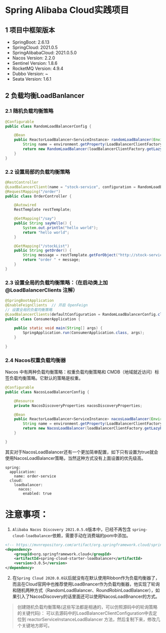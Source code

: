# Spring Alibaba Cloud实践项目

## 1 项目中框架版本

- SpringBoot: 2.6.13
- SpringCloud: 2021.0.5
- SpringAlibabaCloud: 2021.0.5.0
- Nacos Version: 2.2.0
- Sentinel Version: 1.8.6
- RocketMQ Version: 4.9.4
- Dubbo Version: ~
- Seata Version: 1.6.1

## 2 负载均衡LoadBanlancer

### 2.1 随机负载均衡策略

```java
@Configurable
public class RandomLoadBalancerConfig {

    @Bean
    public ReactorLoadBalancer<ServiceInstance> randomLoadBalancer(Environment environment, LoadBalancerClientFactory loadBalancerClientFactory) {
        String name = environment.getProperty(LoadBalancerClientFactory.PROPERTY_NAME);
        return new RandomLoadBalancer(loadBalancerClientFactory.getLazyProvider(name, ServiceInstanceListSupplier.class), name);
    }
}
```

### 2.2 设置局部的负载均衡策略

```java
@RestController
@LoadBalancerClient(name = "stock-service", configuration = RandomLoadBalancerConfig.class)
@RequestMapping("/order")
public class OrderController {

    @Autowired
    RestTemplate restTemplate;

    @GetMapping("/say")
    public String sayHello() {
        System.out.println("hello world");
        return "hello world";
    }

    @GetMapping("/stockList")
    public String getOrder() {
        String message = restTemplate.getForObject("http://stock-service/stock/list", String.class);
        return "order " + message;
    }
}
```

### 2.3 设置全局的负载均衡策略：（在启动类上加 @LoadBalancerClients 注解）
```java
@SpringBootApplication
@EnableFeignClients  // 开启 OpenFeign
// 设置全局的负载均衡策略
@LoadBalancerClients(defaultConfiguration = RandomLoadBalancerConfig.class)
public class ConsumerApplication {
 
    public static void main(String[] args) {
        SpringApplication.run(ConsumerApplication.class, args);
    }
 
}
```

### 2.4 Nacos权重负载均衡器

Nacos 中有两种负载均衡策略：权重负载均衡策略和 CMDB（地域就近访问）标签负载均衡策略。它默认的策略是权重。

```java
@Configurable
public class NacosLoadBalancerConfig {

    @Resource
    private NacosDiscoveryProperties nacosDiscoveryProperties;

    @Bean
    public ReactorLoadBalancer<ServiceInstance> nacosLoadBalancer(Environment environment, LoadBalancerClientFactory loadBalancerClientFactory) {
        String name = environment.getProperty(LoadBalancerClientFactory.PROPERTY_NAME);
        return new NacosLoadBalancer(loadBalancerClientFactory.getLazyProvider(name, ServiceInstanceListSupplier.class), name, nacosDiscoveryProperties);
    }

}
```

其实对于NacosLoadBalancer还有一个更加简单配置，如下只有设置为true就会使用NacosLoadBalancer策略，当然这种方式没有上面设置的优先级高。

```
spring:
  application:
    name: order-service
  cloud:
    loadbalancer:
      nacos:
        enabled: true
```

# 注意事项：
1. `Alibaba Nacos Discovery 2021.0.5.0`版本中，已经不再包含 `spring-cloud-loadbalancer`依赖，需要手动在消费端的pom中添加。
```xml
<!-- https://mvnrepository.com/artifact/org.springframework.cloud/spring-cloud-starter-loadbalancer -->
<dependency>
    <groupId>org.springframework.cloud</groupId>
    <artifactId>spring-cloud-starter-loadbalancer</artifactId>
    <version>3.0.5</version>
</dependency>
```

2. 在`Spring Cloud 2020.0.0`以后就没有在默认使用Ribbon作为负载均衡器了，而且在Cloud官网中也推荐使用LoadBnancer作为负载均衡器，他实现了轮询和随机两种方式（RandomLoadBalancer、RoundRobinLoadBalancer），如果引入了NacosDiscovery的话里面还可以使用NacosLoadBnancer的方式。
> 创建随机负载均衡策略(这些写法都是相通的，可以仿照源码中的轮询策略的关键代码)：
> 可以去源码中的LoadBalancerClientConfiguration中去定位到 reactorServiceInstanceLoadBalancer 方法，然后复制下来，修改几个关键地方即可。

